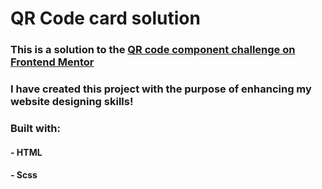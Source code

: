 # QR Code card solution

### This is a solution to the [QR code component challenge on Frontend Mentor](https://www.frontendmentor.io/challenges/qr-code-component-iux_sIO_H)

### I have created this project with the purpose of enhancing my website designing skills!

### Built with:
#### - HTML
#### - Scss

